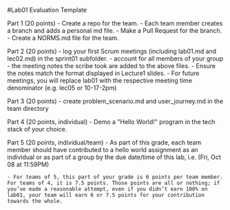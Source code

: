 #Lab01 Evaluation Template

Part 1 (20 points)
    - Create a repo for the team. 
    - Each team member creates a branch and adds a personal md file.
    - Make a Pull Request for the branch.
    - Create a NORMS.md file for the team.

Part 2 (20 points)
    - log your first Scrum meetings (including lab01.md and lec02.md) in the sprint01 subfolder.
    - account for all members of your group
    - the meeting notes the scribe took are added to the above files. 
    - Ensure the notes match the format displayed in Lecture1 slides.
    - For future meetings, you will replace lab01 with the respective meeting time denominator (e.g. lec05 or 10-17-2pm)

Part 3 (20 points)
    - create problem_scenario.md and user_journey.md in the team directory

Part 4 (20 points, individual)
    - Demo a "Hello World!" program in the tech stack of your choice.

Part 5 (20 points, individual/team)
    - As part of this grade, each team member should have contributed to a hello world assignment as an individual or as part of a group by the due date/time of this lab, i.e. (Fri, Oct 08 at 11:59PM)

    - For teams of 5, this part of your grade is 6 points per team member. For teams of 4, it is 7.5 points. Those points are all or nothing; if you’ve made a reasonable attempt, even if you didn’t earn 100% on lab01, your team will earn 6 or 7.5 points for your contribution towards the whole.

